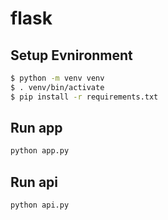 # flask

## Setup Evnironment

```bash
$ python -m venv venv
$ . venv/bin/activate
$ pip install -r requirements.txt
```

## Run app

```bash
python app.py
```

## Run api
```bash
python api.py
```
